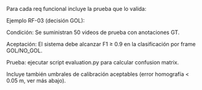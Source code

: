 Para cada req funcional incluye la prueba que lo valida:

Ejemplo RF-03 (decisión GOL):

Condición: Se suministran 50 videos de prueba con anotaciones GT.

Aceptación: El sistema debe alcanzar F1 ≥ 0.9 en la clasificación por frame GOL/NO_GOL.

Prueba: ejecutar script evaluation.py para calcular confusion matrix.

Incluye también umbrales de calibración aceptables (error homografía < 0.05 m, ver más abajo).